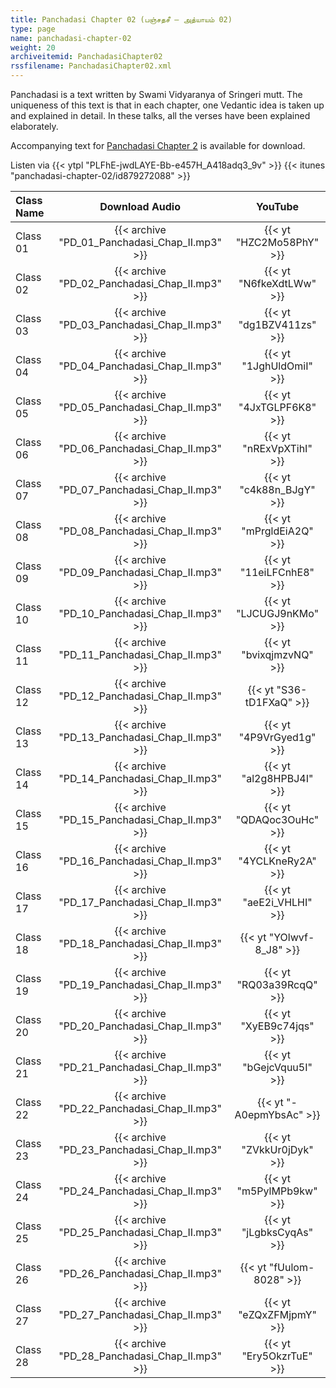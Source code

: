 ```yaml
---
title: Panchadasi Chapter 02 (பஞ்சதசீ – அத்யாயம் 02)
type: page
name: panchadasi-chapter-02
weight: 20
archiveitemid: PanchadasiChapter02
rssfilename: PanchadasiChapter02.xml
---
```


Panchadasi is a text written by Swami Vidyaranya of Sringeri mutt. The uniqueness of this text is that in each chapter, one Vedantic idea is taken up and explained in detail. In these talks, all the verses have been explained elaborately.

Accompanying text for [Panchadasi Chapter 2](https://archive.org/download/Panchadasi/Panchadasi_Chapter_02.pdf) is available for download.

Listen via {{< ytpl "PLFhE-jwdLAYE-Bb-e457H_A418adq3_9v" >}} {{< itunes "panchadasi-chapter-02/id879272088" >}}

Class Name | Download Audio | YouTube
:---|:---:|:---:
Class 01 | {{< archive "PD_01_Panchadasi_Chap_II.mp3" >}} | {{< yt "HZC2Mo58PhY" >}}
Class 02 | {{< archive "PD_02_Panchadasi_Chap_II.mp3" >}} | {{< yt "N6fkeXdtLWw" >}}
Class 03 | {{< archive "PD_03_Panchadasi_Chap_II.mp3" >}} | {{< yt "dg1BZV411zs" >}}
Class 04 | {{< archive "PD_04_Panchadasi_Chap_II.mp3" >}} | {{< yt "1JghUldOmiI" >}}
Class 05 | {{< archive "PD_05_Panchadasi_Chap_II.mp3" >}} | {{< yt "4JxTGLPF6K8" >}}
Class 06 | {{< archive "PD_06_Panchadasi_Chap_II.mp3" >}} | {{< yt "nRExVpXTihI" >}}
Class 07 | {{< archive "PD_07_Panchadasi_Chap_II.mp3" >}} | {{< yt "c4k88n_BJgY" >}}
Class 08 | {{< archive "PD_08_Panchadasi_Chap_II.mp3" >}} | {{< yt "mPrgldEiA2Q" >}}
Class 09 | {{< archive "PD_09_Panchadasi_Chap_II.mp3" >}} | {{< yt "11eiLFCnhE8" >}}
Class 10 | {{< archive "PD_10_Panchadasi_Chap_II.mp3" >}} | {{< yt "LJCUGJ9nKMo" >}}
Class 11 | {{< archive "PD_11_Panchadasi_Chap_II.mp3" >}} | {{< yt "bvixqjmzvNQ" >}}
Class 12 | {{< archive "PD_12_Panchadasi_Chap_II.mp3" >}} | {{< yt "S36-tD1FXaQ" >}}
Class 13 | {{< archive "PD_13_Panchadasi_Chap_II.mp3" >}} | {{< yt "4P9VrGyed1g" >}}
Class 14 | {{< archive "PD_14_Panchadasi_Chap_II.mp3" >}} | {{< yt "al2g8HPBJ4I" >}}
Class 15 | {{< archive "PD_15_Panchadasi_Chap_II.mp3" >}} | {{< yt "QDAQoc3OuHc" >}}
Class 16 | {{< archive "PD_16_Panchadasi_Chap_II.mp3" >}} | {{< yt "4YCLKneRy2A" >}}
Class 17 | {{< archive "PD_17_Panchadasi_Chap_II.mp3" >}} | {{< yt "aeE2i_VHLHI" >}}
Class 18 | {{< archive "PD_18_Panchadasi_Chap_II.mp3" >}} | {{< yt "YOlwvf-8_J8" >}}
Class 19 | {{< archive "PD_19_Panchadasi_Chap_II.mp3" >}} | {{< yt "RQ03a39RcqQ" >}}
Class 20 | {{< archive "PD_20_Panchadasi_Chap_II.mp3" >}} | {{< yt "XyEB9c74jqs" >}}
Class 21 | {{< archive "PD_21_Panchadasi_Chap_II.mp3" >}} | {{< yt "bGejcVquu5I" >}}
Class 22 | {{< archive "PD_22_Panchadasi_Chap_II.mp3" >}} | {{< yt "-A0epmYbsAc" >}}
Class 23 | {{< archive "PD_23_Panchadasi_Chap_II.mp3" >}} | {{< yt "ZVkkUr0jDyk" >}}
Class 24 | {{< archive "PD_24_Panchadasi_Chap_II.mp3" >}} | {{< yt "m5PylMPb9kw" >}}
Class 25 | {{< archive "PD_25_Panchadasi_Chap_II.mp3" >}} | {{< yt "jLgbksCyqAs" >}}
Class 26 | {{< archive "PD_26_Panchadasi_Chap_II.mp3" >}} | {{< yt "fUulom-8028" >}}
Class 27 | {{< archive "PD_27_Panchadasi_Chap_II.mp3" >}} | {{< yt "eZQxZFMjpmY" >}}
Class 28 | {{< archive "PD_28_Panchadasi_Chap_II.mp3" >}} | {{< yt "Ery5OkzrTuE" >}}
